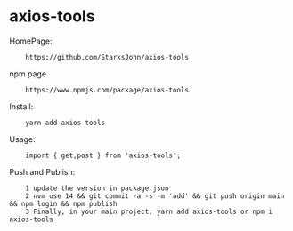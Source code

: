# axios-tools 

HomePage:

        https://github.com/StarksJohn/axios-tools

npm page

        https://www.npmjs.com/package/axios-tools
Install:

        yarn add axios-tools 

Usage:

        import { get,post } from 'axios-tools';

Push and Publish:

        1 update the version in package.json
        2 nvm use 14 && git commit -a -s -m 'add' && git push origin main && npm login && npm publish
        3 Finally, in your main project, yarn add axios-tools or npm i axios-tools



